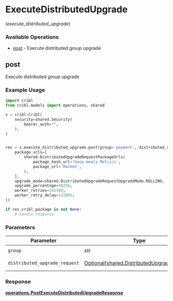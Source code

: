 # ExecuteDistributedUpgrade
(*execute_distributed_upgrade*)

### Available Operations

* [post](#post) - Execute distributed group upgrade

## post

Execute distributed group upgrade

### Example Usage

```python
import cribl
from cribl.models import operations, shared

s = cribl.Cribl(
    security=shared.Security(
        bearer_auth="",
    ),
)


res = s.execute_distributed_upgrade.post(group='payment', distributed_upgrade_request=shared.DistributedUpgradeRequest(
    package_urls=[
        shared.DistributedUpgradeRequestPackageUrls(
            package_hash_url='base mealy Metrics',
            package_url='Market',
        ),
    ],
    upgrade_mode=shared.DistributedUpgradeRequestUpgradeMode.ROLLING,
    upgrade_percentage=58256,
    worker_retries=342308,
    worker_retry_delay=122095,
))

if res.cribl_package is not None:
    # handle response
```

### Parameters

| Parameter                                                                                      | Type                                                                                           | Required                                                                                       | Description                                                                                    |
| ---------------------------------------------------------------------------------------------- | ---------------------------------------------------------------------------------------------- | ---------------------------------------------------------------------------------------------- | ---------------------------------------------------------------------------------------------- |
| `group`                                                                                        | *str*                                                                                          | :heavy_check_mark:                                                                             | Group to upgrade                                                                               |
| `distributed_upgrade_request`                                                                  | [Optional[shared.DistributedUpgradeRequest]](../../models/shared/distributedupgraderequest.md) | :heavy_minus_sign:                                                                             | distributedUpgrade object                                                                      |


### Response

**[operations.PostExecuteDistributedUpgradeResponse](../../models/operations/postexecutedistributedupgraderesponse.md)**

